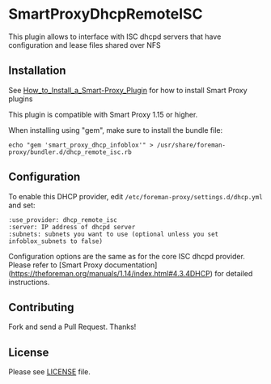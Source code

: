 # SmartProxyDhcpRemoteISC

This plugin allows to interface with ISC dhcpd servers that have configuration and lease files shared over NFS

## Installation

See [How_to_Install_a_Smart-Proxy_Plugin](http://projects.theforeman.org/projects/foreman/wiki/How_to_Install_a_Smart-Proxy_Plugin)
for how to install Smart Proxy plugins

This plugin is compatible with Smart Proxy 1.15 or higher.

When installing using "gem", make sure to install the bundle file:

    echo "gem 'smart_proxy_dhcp_infoblox'" > /usr/share/foreman-proxy/bundler.d/dhcp_remote_isc.rb

## Configuration

To enable this DHCP provider, edit `/etc/foreman-proxy/settings.d/dhcp.yml` and set:

    :use_provider: dhcp_remote_isc
    :server: IP address of dhcpd server
    :subnets: subnets you want to use (optional unless you set infoblox_subnets to false)

Configuration options are the same as for the core ISC dhcpd provider. Please refer to [Smart Proxy documentation] (https://theforeman.org/manuals/1.14/index.html#4.3.4DHCP) for detailed instructions.

## Contributing

Fork and send a Pull Request. Thanks!

## License

Please see [LICENSE](LICENSE) file.
